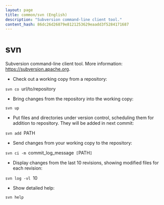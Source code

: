 ```yaml
---
layout: page
title: common/svn (English)
description: "Subversion command-line client tool."
content_hash: 86dc26d26879e8121253629eaadd3f5284171687
---
```

# svn

Subversion command-line client tool.
More information: <https://subversion.apache.org>.

- Check out a working copy from a repository:

`svn co `<span class="tldr-var badge badge-pill bg-dark-lm bg-white-dm text-white-lm text-dark-dm font-weight-bold">url/to/repository</span>

- Bring changes from the repository into the working copy:

`svn up`

- Put files and directories under version control, scheduling them for addition to repository. They will be added in next commit:

`svn add `<span class="tldr-var badge badge-pill bg-dark-lm bg-white-dm text-white-lm text-dark-dm font-weight-bold">PATH</span>

- Send changes from your working copy to the repository:

`svn ci -m `<span class="tldr-var badge badge-pill bg-dark-lm bg-white-dm text-white-lm text-dark-dm font-weight-bold">commit_log_message</span>` [`<span class="tldr-var badge badge-pill bg-dark-lm bg-white-dm text-white-lm text-dark-dm font-weight-bold">PATH</span>`]`

- Display changes from the last 10 revisions, showing modified files for each revision:

`svn log -vl `<span class="tldr-var badge badge-pill bg-dark-lm bg-white-dm text-white-lm text-dark-dm font-weight-bold">10</span>

- Show detailed help:

`svn help`
